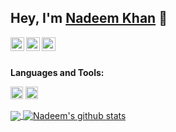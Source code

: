 ## Hey, I'm [Nadeem Khan](https://www.linkedin.com/in/nadeemkhan5811/) 👋


<a href="https://www.linkedin.com/in/nadeemkhan5811/">
  <img align="left" alt="Nadeem's Linkdein" width="22px" src="https://cdn.jsdelivr.net/npm/simple-icons@v3/icons/linkedin.svg" />
</a>
<a href="https://github.com/nadim-khan">
  <img align="left" alt="Nadeem's Github" width="22px" src="https://cdn.jsdelivr.net/npm/simple-icons@v3/icons/github.svg" />
</a>
<a href="https://instagram.com/iam_noddy/">
  <img align="left" alt="Nadeem's Instagram" width="22px" src="https://cdn.jsdelivr.net/npm/simple-icons@v3/icons/instagram.svg" />
</a>

<br/>
<br/>


**Languages and Tools:**  

<code><img height="20" src="https://cdn.worldvectorlogo.com/logos/angular-icon-1.svg"></code>
<code><img height="20" src="https://cdn.worldvectorlogo.com/logo/mlab-1"></code>
  

<a href="https://github.com/nadim-khan">
  <img align="center" src="https://github-readme-stats.vercel.app/api/top-langs/?username=nadim-khan&theme=dark&hide_langs_below=1" />
</a>
<a href="https://github.com/singhsugga">
 <img align="center" src="https://github-readme-stats.vercel.app/api?username=nadim-khan&show_icons=true&theme=dracula&line_height=27" alt="Nadeem's github stats"/>
</a>

<div align="center">

</div>

